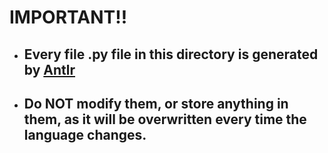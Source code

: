 IMPORTANT!!
====

 - ## Every file .py file in this directory is generated by [Antlr](https://www.antlr.org)
 - ## Do **NOT** modify them, or store anything in them, as it will be overwritten every time the language changes.